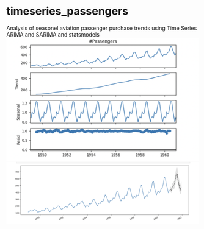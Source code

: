 # timeseries_passengers

Analysis of seasonel aviation passenger purchase trends using Time Series ARIMA and SARIMA and statsmodels
![Seasonal decomposition](https://github.com/ayseljafar/timeseries_passengers/blob/main/images/seasonal%20decomp.png)
![PREDICTIONS](https://github.com/ayseljafar/timeseries_passengers/blob/main/images/prediction.png)
